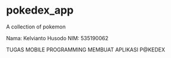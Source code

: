 # pokedex_app

A collection of pokemon

Nama: Kelvianto Husodo
NIM: 535190062

TUGAS MOBILE PROGRAMMING MEMBUAT APLIKASI P@KEDEX
